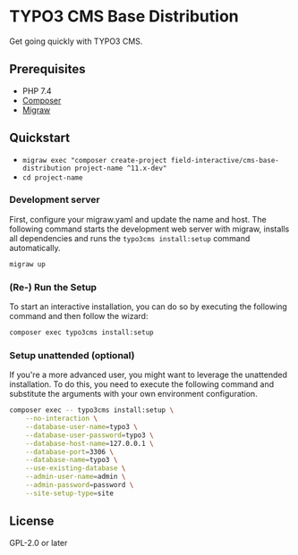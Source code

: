 # TYPO3 CMS Base Distribution

Get going quickly with TYPO3 CMS.

## Prerequisites

* PHP 7.4
* [Composer](https://getcomposer.org/download/)
* [Migraw](https://github.com/marcharding/migraw)

## Quickstart

* `migraw exec "composer create-project field-interactive/cms-base-distribution project-name ^11.x-dev"`
* `cd project-name`


### Development server

First, configure your migraw.yaml and update the name and host. The following command starts the development web server with migraw, installs all dependencies and runs the ``typo3cms install:setup`` command automatically.

````bash
migraw up
````


### (Re-) Run the Setup

To start an interactive installation, you can do so by executing the following
command and then follow the wizard:

```bash
composer exec typo3cms install:setup
```

### Setup unattended (optional)

If you're a more advanced user, you might want to leverage the unattended installation.
To do this, you need to execute the following command and substitute the arguments
with your own environment configuration.

```bash
composer exec -- typo3cms install:setup \
    --no-interaction \
    --database-user-name=typo3 \
    --database-user-password=typo3 \
    --database-host-name=127.0.0.1 \
    --database-port=3306 \
    --database-name=typo3 \
    --use-existing-database \
    --admin-user-name=admin \
    --admin-password=password \
    --site-setup-type=site
```

## License

GPL-2.0 or later